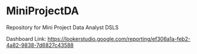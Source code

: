# MiniProjectDA
Repository for Mini Project Data Analyst DSLS

Dashboard Link:
https://lookerstudio.google.com/reporting/ef306a1a-feb2-4a82-9838-7d6827c43588
